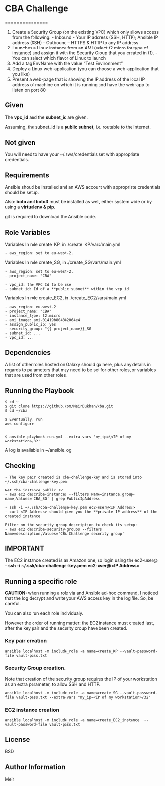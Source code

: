 # CBA Challenge
===============

   1. Create a Security Group (on the existing VPC) which only allows access from the following:
	- Inbound - Your IP address (SSH, HTTP); Ansible IP address (SSH)
	- Outbound – HTTPS & HTTP to any IP address
   2. Launches a Linux instance from an AMI (select t2.micro for type of instance) and assign it with the Security Group that you created in (1).
	- You can select which flavor of Linux to launch
   3. Add a tag EnvName with the value “Test Environment”
   4. Deploy a Linux web-application (you can choose a web-application that you like)
   5. Present a web-page that is showing the IP address of the local IP address of machine on which it is running and have the web-app to listen on port 80
 

Given
-----
The **vpc_id** and the **subnet_id** are given. 
	
Assuming, the subnet_id is a **public subnet**, i.e. routable to the Internet. 

Not given
--------- 
You will need to have your ~/.aws/credentials set with appropriate credentials.

Requirements
------------

Ansible shoud be installed and an AWS account with appropriate credentials should be setup.

Also: **boto and boto3** must be installed as well, either system wide or by using a **virtualenv & pip**.
 
git is required to download the Ansible code.

Role Variables
--------------

Variables In role create_KP, in ./create_KP/vars/main.yml

	- aws_region: set to eu-west-2. 

Variables In role create_SG, in ./create_SG/vars/main.yml

	- aws_region: set to eu-west-2. 
	- project_name: "CBA"

	- vpc_id: the VPC Id to be use
	- subnet_id: Id of a **public subnet** within the vcp_id 


Variables In role create_EC2, in ./create_EC2/vars/main.yml

	- aws_region: eu-west-2
	- project_name: "CBA"
	- instance_type: t2.micro
	- ami_image: ami-01419b804382064e4
	- assign_public_ip: yes
	- security_group: "{{ project_name}}_SG
	- subnet_id: ... 
	- vpc_id: ...


Dependencies
------------

A list of other roles hosted on Galaxy should go here, plus any details in regards to parameters that may need to be set for other roles, or variables that are used from other roles.

Running the Playbook 
--------------------
	$ cd ~ 
	$ git clone https://github.com/MeirDukhan/cba.git
	$ cd ~/cba 

	$ Eventually, run 
	aws configure 


	$ ansible-playbook run.yml --extra-vars 'my_ip=\<IP of my workstation>/32'

A log is available in ~/ansible.log 

Checking 
--------
	- The key pair created is cba-challenge-key and is stored into ~/.ssh/cba-challenge-key.pem

	Get the instance public IP 
	- aws ec2 describe-instances --filters Name=instance.group-name,Values='CBA_SG' | grep PublicIpAddress 

	- ssh -i ~/.ssh/cba-challenge-key.pem ec2-user@<IP Address> 
	- curl <IP Address> should give you the **private IP address** of the created instance 

	Filter on the security group description to check its setup: 
	- aws ec2 describe-security-groups --filters Name=description,Values='CBA Challenge security group'

IMPORTANT
---------
The EC2 instance created is an Amazon one, so login using the ec2-user@<IP address> 
	- **ssh -i ~/.ssh/cba-challenge-key.pem ec2-user@\<IP Address>**

Running a specific role
-----------------------
**CAUTION:** when running a role via and Ansible ad-hoc command, I noticed that the log decrypt and write your AWS access key in the log file. So, be careful. 

You can also run each role individualy. 

However the order of running matter: the EC2 instance must created last, after the key pair and the security croup have been created. 

### Key pair creation 

	ansible localhost -m include_role -a name=create_KP --vault-password-file vault-pass.txt

### Security Group creation. 
Note that creation of the security group requires the IP of your workstation as an extra parameter, to allow SSH and HTTP.

	ansible localhost -m include_role -a name=create_SG --vault-password-file vault-pass.txt --extra-vars "my_ip=<IP of my workstation>/32"

### EC2 instance creation

	ansible localhost -m include_role -a name=create_EC2_instance  --vault-password-file vault-pass.txt

License
-------

BSD

Author Information
------------------

Meir 
